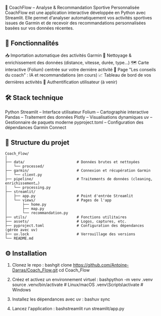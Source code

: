 🧠 CoachFlow – Analyse & Recommandation Sportive Personnalisée
CoachFlow est une application interactive développée en Python avec Streamlit. Elle permet d'analyser automatiquement vos activités sportives issues de Garmin et de recevoir des recommandations personnalisées basées sur vos données récentes.

## 🚀 Fonctionnalités

📥 Importation automatique des activités Garmin
🧹 Nettoyage & enrichissement des données (distance, vitesse, durée, type…)
🗺️ Carte interactive (Folium) centrée sur votre dernière activité
🧠 Page "Les conseils du coach" : IA et recommandations (en cours)
📈 Tableau de bord de vos dernières activités
🔐 Authentification utilisateur (à venir)


## 🛠️ Stack technique

Python
Streamlit – Interface utilisateur
Folium – Cartographie interactive
Pandas – Traitement des données
Plotly – Visualisations dynamiques
uv – Gestionnaire de paquets moderne
pyproject.toml – Configuration des dépendances
Garmin Connect

## 📂 Structure du projet


```
Coach_Flow/
│
├── data/                        # Données brutes et nettoyées
│   └── processed/
├── garmin/                      # Connexion et récupération Garmin
│   └── client.py
├── pipeline/                    # Traitements de données (cleaning, enrichissement…)
│   └── processing.py
├── streamlit/
│   ├── app.py                   # Point d'entrée Streamlit
│   └── views/                   # Pages de l'app
│       ├── home.py
│       ├── map.py
│       └── recommandation.py
├── utils/                       # Fonctions utilitaires
├── assets/                      # Logos, captures, etc.
├── pyproject.toml               # Configuration des dépendances (gérée avec uv)
├── uv.lock                      # Verrouillage des versions
└── README.md
```

## ⚙️ Installation
1. Clonez le repo :
bashgit clone https://github.com/Antoine-Darras/Coach_Flow.git
cd Coach_Flow

2. Créez et activez un environnement virtuel :
bashpython -m venv .venv
source .venv/bin/activate        # Linux/macOS
.venv\Scripts\activate           # Windows

3. Installez les dépendances avec uv :
bashuv sync

4. Lancez l'application :
bashstreamlit run streamlit/app.py